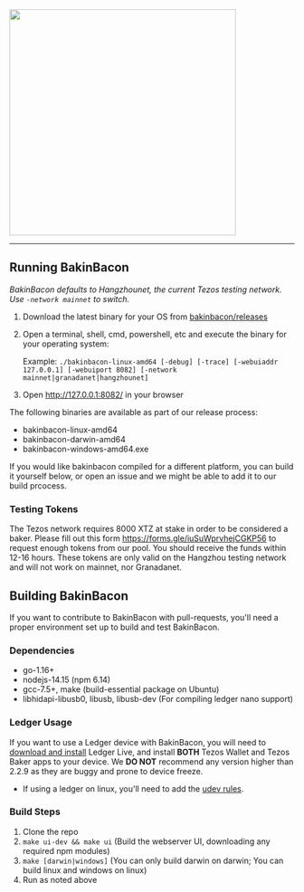 <img src="https://bakinbacon.io/img/head_logo.png" width="400px">

---

## Running BakinBacon

_BakinBacon defaults to Hangzhounet, the current Tezos testing network. Use `-network mainnet` to switch._

1. Download the latest binary for your OS from [bakinbacon/releases](https://github.com/bakingbacon/bakinbacon/releases)
1. Open a terminal, shell, cmd, powershell, etc and execute the binary for your operating system: 

    Example: `./bakinbacon-linux-amd64 [-debug] [-trace] [-webuiaddr 127.0.0.1] [-webuiport 8082] [-network mainnet|granadanet|hangzhounet]`

3. Open http://127.0.0.1:8082/ in your browser

The following binaries are available as part of our release process:

* bakinbacon-linux-amd64
* bakinbacon-darwin-amd64
* bakinbacon-windows-amd64.exe

If you would like bakinbacon compiled for a different platform, you can build it yourself below, or open an issue and we might be able to add it to our build prcocess.

### Testing Tokens

The Tezos network requires 8000 XTZ at stake in order to be considered a baker. Please fill out this form https://forms.gle/iuSuWprvhejCGKP56 to request enough tokens from our pool. You should receive the funds within 12-16 hours. These tokens are only valid on the Hangzhou testing network and will not work on mainnet, nor Granadanet.

## Building BakinBacon

If you want to contribute to BakinBacon with pull-requests, you'll need a proper environment set up to build and test BakinBacon.

### Dependencies

* go-1.16+
* nodejs-14.15 (npm 6.14)
* gcc-7.5+, make (build-essential package on Ubuntu)
* libhidapi-libusb0, libusb, libusb-dev (For compiling ledger nano support)

### Ledger Usage

If you want to use a Ledger device with BakinBacon, you will need to [download and install](https://www.ledger.com/ledger-live/download) Ledger Live, and install **BOTH** Tezos Wallet and Tezos Baker apps to your device. We **DO NOT** recommend any version higher than 2.2.9 as they are buggy and prone to device freeze.
* If using a ledger on linux, you'll need to add the [udev rules](https://support.ledger.com/hc/en-us/articles/115005165269-Fix-USB-connection-issues-with-Ledger-Live).

### Build Steps

1. Clone the repo
1. `make ui-dev && make ui` (Build the webserver UI, downloading any required npm modules)
1. `make [darwin|windows]` (You can only build darwin on darwin; You can build linux and windows on linux)
1. Run as noted above
